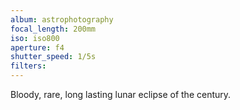 ```yaml
---
album: astrophotography
focal_length: 200mm
iso: iso800
aperture: f4
shutter_speed: 1/5s
filters:
---
```


Bloody, rare, long lasting lunar eclipse of the century.
